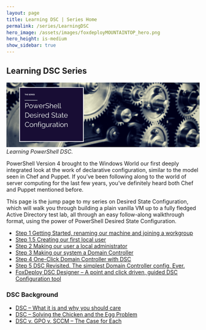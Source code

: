 ```yaml
---
layout: page
title: Learning DSC | Series Home
permalink: /series/LearningDSC
hero_image: /assets/images/foxdeployMOUNTAINTOP_hero.png
hero_height: is-medium
show_sidebar: true
---
```

## Learning DSC Series


![Depicts complex machinery and states 'PowerShell Desired State Configuration Series](images/series_powershellDsc.png)
<em>Learning PowerShell DSC.</em>


PowerShell Version 4 brought to the Windows World our first deeply integrated look at the work of declarative configuration, similar to the model seen in Chef and Puppet.  If you’ve been following along to the world of server computing for the last few years, you’ve definitely heard both Chef and Puppet mentioned before.

This page is the jump page to my series on Desired State Configuration, which will walk you through building a plain vanilla VM up to a fully fledged Active Directory test lab, all through an easy follow-along walkthrough format, using the power of PowerShell Desired State Configuration.

* [Step 1 Getting Started, renaming our machine and joining a workgroup](/2015/03/20/part-i-building-an-ad-domain-testlab-with-dsc)
* [Step 1.5 Creating our first local user](/2015/03/26/part-i-5-creating-a-user-for-our-testlab-with-dsc)
* [Step 2 Making our user a local administrator](/2015/03/31/building-on-our-configuration-from-last-week-we-add-our-user-to-the-local-admin-group-using-dsc)
* [Step 3 Making our system a Domain Controller](/2015/04/03/part-iii-dsc-making-our-domain-controller)
* [Step 4 One-Click Domain Controller with DSC](/2015/06/11/part-iv-one-click-domain-controller)
* [Step 5 DSC Revisited.  The simplest Domain Controller config, Ever.](/2015/12/02/dsc-the-simplest-domain-controller-config-ever)
* [FoxDeploy DSC Designer – A point and click driven, guided DSC Configuration tool](/2016/09/20/part-v-introducing-the-foxdeploy-dsc-designer)

### DSC Background

* [DSC – What it is and why you should care](/2014/03/10/desired-state-configuration-what-it-is-and-why-you-should-care)
* [DSC – Solving the Chicken and the Egg Problem](/2014/12/03/100th-post-placeholder)
* [DSC v. GPO v. SCCM – The Case for Each](/2016/02/25/dsc-vs-gpo-vs-sccm-the-case-for-each)
